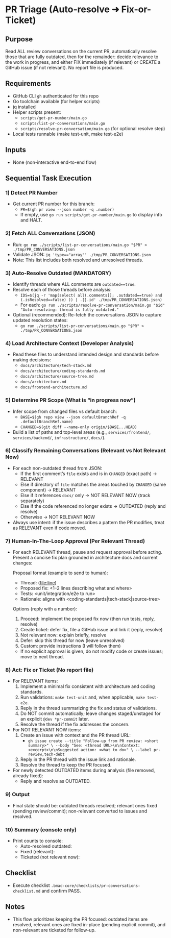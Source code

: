 <!-- Powered by BMAD™ Core -->

# PR Triage (Auto-resolve ➜ Fix-or-Ticket)

## Purpose
Read ALL review conversations on the current PR, automatically resolve those that are fully outdated, then for the remainder: decide relevance to the work in progress, and either FIX immediately (if relevant) or CREATE a GitHub issue (if not relevant). No report file is produced.

## Requirements
- GitHub CLI `gh` authenticated for this repo
- Go toolchain available (for helper scripts)
- jq installed
- Helper scripts present:
  - `scripts/get-pr-number/main.go`
  - `scripts/list-pr-conversations/main.go`
  - `scripts/resolve-pr-conversation/main.go` (for optional resolve step)
 - Local tests runnable (make test-unit, make test-e2e)

## Inputs
- None (non-interactive end-to-end flow)

## Sequential Task Execution

### 1) Detect PR Number
- Get current PR number for this branch:
  - `PR=$(gh pr view --json number -q .number)`
  - If empty, use `go run scripts/get-pr-number/main.go` to display info and HALT.

### 2) Fetch ALL Conversations (JSON)
- Run: `go run ./scripts/list-pr-conversations/main.go "$PR" > ./tmp/PR_CONVERSATIONS.json`
- Validate JSON: `jq 'type=="array"' ./tmp/PR_CONVERSATIONS.json`
- Note: This list includes both resolved and unresolved threads.

### 3) Auto-Resolve Outdated (MANDATORY)
- Identify threads where ALL comments are `outdated==true`.
- Resolve each of those threads before analysis:
  - `IDS=$(jq -r 'map(select( all(.comments[]; .outdated==true) and (.isResolved==false) )) | .[].id' ./tmp/PR_CONVERSATIONS.json)`
  - For each: `go run ./scripts/resolve-pr-conversation/main.go "$id" "Auto-resolving: thread is fully outdated."`
- Optional (recommended): Re-fetch the conversations JSON to capture updated resolution states:
  - `go run ./scripts/list-pr-conversations/main.go "$PR" > ./tmp/PR_CONVERSATIONS.json`

### 4) Load Architecture Context (Developer Analysis)
- Read these files to understand intended design and standards before making decisions:
  - `docs/architecture/tech-stack.md`
  - `docs/architecture/coding-standards.md`
  - `docs/architecture/source-tree.md`
  - `docs/architecture.md`
  - `docs/frontend-architecture.md`

### 5) Determine PR Scope (What is “in progress now”)
- Infer scope from changed files vs default branch:
  - `BASE=$(gh repo view --json defaultBranchRef -q .defaultBranchRef.name)`
  - `CHANGED=$(git diff --name-only origin/$BASE...HEAD)`
- Build a list of paths and top-level areas (e.g., `services/frontend/`, `services/backend/`, `infrastructure/`, `docs/`).

### 6) Classify Remaining Conversations (Relevant vs Not Relevant Now)
- For each non-outdated thread from JSON:
  - If the first comment’s `file` exists and is in `CHANGED` (exact path) → RELEVANT
  - Else if directory of `file` matches the areas touched by `CHANGED` (same component) → RELEVANT
  - Else if it references `docs/` only → NOT RELEVANT NOW (track separately)
  - Else if the code referenced no longer exists → OUTDATED (reply and resolve)
  - Otherwise → NOT RELEVANT NOW
- Always use intent: if the issue describes a pattern the PR modifies, treat as RELEVANT even if code moved.

### 7) Human-In-The-Loop Approval (Per Relevant Thread)
- For each RELEVANT thread, pause and request approval before acting. Present a concise fix plan grounded in architecture docs and current changes:

  Proposal format (example to send to human):
  - Thread: <short summary> (<file:line>)
  - Proposed fix: <1–2 lines describing what and where>
  - Tests: <unit/integration/e2e to run>
  - Rationale: aligns with <coding-standards|tech-stack|source-tree>

  Options (reply with a number):
  1) Proceed: implement the proposed fix now (then run tests, reply, resolve)
  2) Create ticket: defer fix, file a GitHub issue and link it (reply, resolve)
  3) Not relevant now: explain briefly, resolve
  4) Defer: skip this thread for now (leave unresolved)
  5) Custom: provide instructions (I will follow them)

  - If no explicit approval is given, do not modify code or create issues; move to next thread.

### 8) Act: Fix or Ticket (No report file)
- For RELEVANT items:
  1. Implement a minimal fix consistent with architecture and coding standards.
  2. Run validations: `make test-unit` and, when applicable, `make test-e2e`.
  3. Reply in the thread summarizing the fix and status of validations.
  4. Do NOT commit automatically; leave changes staged/unstaged for an explicit `@dev *pr-commit` later.
  5. Resolve the thread if the fix addresses the concern.
- For NOT RELEVANT NOW items:
  1. Create an issue with context and the PR thread URL:
     - `gh issue create --title "Follow-up from PR review: <short summary>" \
        --body "See: <thread URL>\n\nContext: <excerpt>\n\nSuggested action: <what to do>" \
        --label pr-review,tech-debt`
  2. Reply in the PR thread with the issue link and rationale.
  3. Resolve the thread to keep the PR focused.
- For newly detected OUTDATED items during analysis (file removed, already fixed):
  - Reply and resolve as OUTDATED.

### 9) Output
- Final state should be: outdated threads resolved; relevant ones fixed (pending review/commit); non-relevant converted to issues and resolved.

### 10) Summary (console only)
- Print counts to console:
  - Auto-resolved outdated: <n>
  - Fixed (relevant): <n>
  - Ticketed (not relevant now): <n>

## Checklist
- Execute checklist `.bmad-core/checklists/pr-conversations-checklist.md` and confirm PASS.

## Notes
- This flow prioritizes keeping the PR focused: outdated items are resolved, relevant ones are fixed in-place (pending explicit commit), and non-relevant are ticketed for follow-up.
